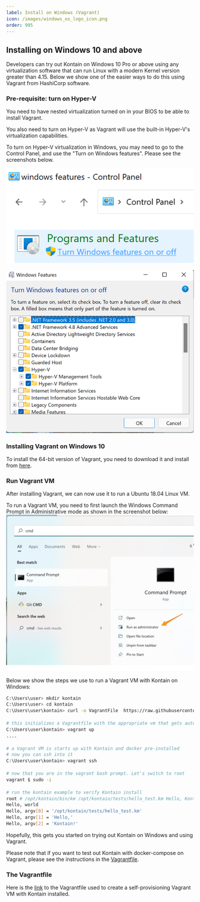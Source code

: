 ```yaml
---
label: Install on Windows (Vagrant)
icon: /images/windows_os_logo_icon.png
order: 995
---
```


## Installing on Windows 10 and above
Developers can try out Kontain on Windows 10 Pro or above using any virtualization software that can run Linux with a modern Kernel version greater than 4.15.  Below we show  one of the easier ways to do this using Vagrant from HashiCorp software.

### Pre-requisite: turn on Hyper-V
You need to have nested virtualization turned on in your BIOS to be able to install Vagrant.

You also need to turn on Hyper-V as Vagrant will use the built-in Hyper-V's virtualization capabilities.

To turn on Hyper-V virtualization in Windows, you may need to go to the Control Panel, and use the "Turn on Windows features".  Please see the screenshots below.

![Turn on Windows Features](/images/windows-features.png)

![Turn on Hyper-V](/images/hyper-v.png)

### Installing Vagrant on Windows 10
To install the 64-bit version of Vagrant, you need to download it and install from [here](https://www.vagrantup.com/downloads).


### Run Vagrant VM
After installing Vagrant, we can now use it to run a Ubuntu 18.04 Linux VM.

To run a Vagrant VM, you need to first launch the Windows Command Prompt in Administrative mode as shown in the screenshot below:
![starting cmd terminal](/images/run_cmd_prompt.jpg)


Below we show the steps we use to run a Vagrant VM with Kontain on Windows:

```bash
C:\Users\user> mkdir kontain
C:\Users\user> cd kontain
C:\Users\user\kontain> curl -o VagrantFile  https://raw.githubusercontent.com/kontainapp/guide/main/_vagrantfiles/vagrantfile_win

# this initializes a Vagrantfile with the appropriate vm that gets auto-provisioned with Kontain
C:\Users\user\kontain> vagrant up
....

# a Vagrant VM is starts up with Kontain and docker pre-installed
# now you can ssh into it
C:\Users\user\kontain> vagrant ssh

# now that you are in the vagrant bash prompt. Let's switch to root
vagrant $ sudo -i

# run the kontain example to verify Kontain install
root # /opt/kontain/bin/km /opt/kontain/tests/hello_test.km Hello, Kontain!
Hello, world
Hello, argv[0] = '/opt/kontain/tests/hello_test.km'
Hello, argv[1] = 'Hello,'
Hello, argv[2] = 'Kontain!'
```

Hopefully, this gets you started on trying out Kontain on Windows and using Vagrant.

Please note that if you want to test out Kontain with docker-compose on Vagrant, please see the instructions in the [Vagrantfile](https://raw.githubusercontent.com/kontainapp/guide/main/_vagrantfiles/vagrantfile_win).

### The Vagrantfile
Here is the [link](https://raw.githubusercontent.com/kontainapp/guide/main/_vagrantfiles/vagrantfile_win) to the Vagrantfile used to create a self-provisioning Vagrant VM with Kontain installed.